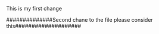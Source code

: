 This is my first change

##############Second chane to the file
please consider this####################
